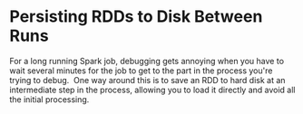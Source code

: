 # Persisting RDDs to Disk Between Runs

For a long running Spark job, debugging gets annoying when you have to wait several minutes for the job to get to the part in the process you're trying to debug.  One way around this is to save an RDD to hard disk at an intermediate step in the process, allowing you to load it directly and avoid all the initial processing.

